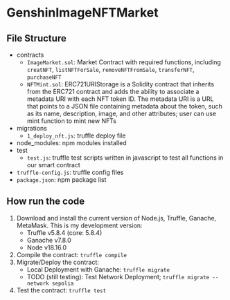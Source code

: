 # GenshinImageNFTMarket

## File Structure
- contracts
    - `ImageMarket.sol`: Market Contract with required functions, including `creatNFT`, `listNFTForSale`, `removeNFTFromSale`, `transferNFT`, `purchaseNFT`
    - `NFTMint.sol`: ERC721URIStorage is a Solidity contract that inherits from the ERC721 contract and adds the ability to associate a metadata URI with each NFT token ID. The metadata URI is a URL that points to a JSON file containing metadata about the token, such as its name, description, image, and other attributes; user can use mint function to mint new NFTs
- migrations
    - `1_deploy_nft.js`: truffle deploy file
- node_modules: npm modules installed
- test
    - `test.js`: truffle test scripts written in javascript to test all functions in our smart contract
- `truffle-config.js`: truffle config files
- `package.json`: npm package list

## How run the code
1. Download and install the current version of Node.js, Truffle, Ganache, MetaMask. This is my development version:
    - Truffle v5.8.4 (core: 5.8.4)
    - Ganache v7.8.0
    - Node v18.16.0
2. Compile the contract: `truffle compile`
3. Migrate/Deploy the contract:
    - Local Deployment with Ganache: `truffle migrate`
    - TODO (still testing): Test Network Deployment; `truffle migrate --network sepolia`
4. Test the contract: `truffle test`









